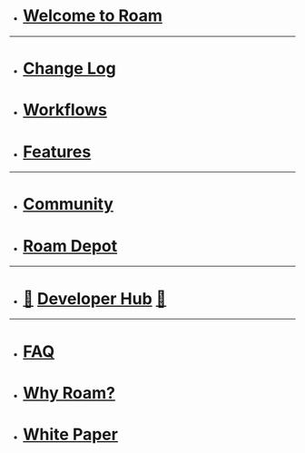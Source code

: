 - # [Welcome to Roam](<Welcome to Roam.md>)
- ---
- # [Change Log](<Change Log.md>)
- # [Workflows](<Workflows.md>)
- # [Features](<Features.md>)
- ---
- # [Community](<Community.md>)
- # [Roam Depot](<Roam Depot.md>)
- ---
- # [🚧](((dmQooXFj9))) [Developer Hub](https://roamresearch.com/#/app/developer-documentation/page/49715b-M2) [🚧](((dmQooXFj9)))
- ---
- # [FAQ](<FAQ.md>)
- # [Why Roam?](<Why Roam?.md>)
- # [White Paper](<White Paper.md>)
